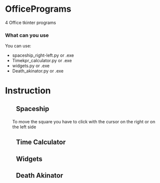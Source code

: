 # OfficePrograms
4 Office tkinter programs

### What can you use

You can use:
<ul>
  <li>spaceship_right-left.py or .exe
  <li>Timekpr_calculator.py or .exe
  <li>widgets.py or .exe
  <li>Death_akinator.py or .exe
</ul>

# Instruction 

## <ul>Spaceship</ul>
  <ul>To move the square you have to click with the cursor on the right or on the left side</ul>

## <ul>Time Calculator</ul>

## <ul>Widgets</ul>

## <ul>Death Akinator</ul>
